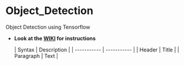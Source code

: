 # Object_Detection
Object Detection using Tensorflow
* **Look at the [WIKI](https://github.com/aartighatkesar/Object_Detection/wiki) for instructions**

	| Syntax | Description |
| ----------- | ----------- |
| Header | Title |
| Paragraph | Text |
